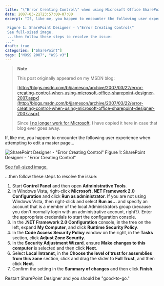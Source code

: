 ```yaml
---
title: "\"Error Creating Control\" when using Microsoft Office SharePoint Designer 2007"
date: 2007-03-21T23:57:00-07:00
excerpt: "If, like me, you happen to encounter the following user experience when attempting to edit a master page... 
 
 Figure 1: SharePoint Designer - \"Error Creating Control\" 
 See full-sized image. 
 ...then follow these steps to resolve the issue: 
..."
draft: true
categories: ["SharePoint"]
tags: ["MOSS 2007", "WSS v3"]
---
```


> **Note**
>
> This post originally appeared on my MSDN blog:
>
> [http://blogs.msdn.com/b/jjameson/archive/2007/03/22/error-creating-control-when-using-microsoft-office-sharepoint-designer-2007.aspx](http://blogs.msdn.com/b/jjameson/archive/2007/03/22/error-creating-control-when-using-microsoft-office-sharepoint-designer-2007.aspx)
>
> Since [I no longer work for Microsoft](/blog/jjameson/2011/09/02/last-day-with-microsoft), I have copied it here in case that blog                 ever goes away.

If, like me, you happen to encounter the following user experience when attempting         to edit a master page...

![SharePoint Designer - &quot;Error Creating Control&quot;](https://www.technologytoolbox.com/blog/images/www_technologytoolbox_com/blog/jjameson/9/r_SharePoint-Designer-Error-Creating-Control.png "SharePoint Designer - \"Error Creating Control\"")
Figure 1: SharePoint Designer - "Error Creating Control"

[See full-sized image.](/blog/images/www_technologytoolbox_com/blog/jjameson/9/o_SharePoint-Designer-Error-Creating-Control.png)

...then follow these steps to resolve the issue:

1. Start **Control Panel** and then open **Administrative Tools**.
2. In Windows Vista, right-click **Microsoft .NET Framework 2.0 Configuration**
   and click **Run as administrator**. If you are not using Windows Vista,
   then right-click and select **Run as...** and specify an account that
   is a member of the local Administrators group (because you don't normally login
   with an administrative account, right?). Enter the appropriate credentials to start
   the configuration console.
3. In the **.NET Framework 2.0 Configuration** console, in the tree on
   the left, expand **My Computer**, and click **Runtime Security Policy**.
4. In the **Code Access Security Policy** window on the right, in the
   **Tasks** section, click **Adjust Zone Security**.
5. In the **Security Adjustment Wizard**, ensure **Make changes
   to this computer** is selected and then click **Next**.
6. Select **Local Intranet**, in the **Choose the level of trust
   for assemblies from this zone** section, click and drag the slider to **Full Trust**, and then click **Next**.
7. Confirm the setting in the **Summary of changes** and then click **Finish**.

Restart SharePoint Designer and you should be "good-to-go."

